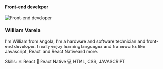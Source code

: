#### Front-end developer
![Front-end developer](https://media.licdn.com/dms/image/D4D16AQHmS33j6_zuDg/profile-displaybackgroundimage-shrink_350_1400/0/1684113588237?e=1694044800&v=beta&t=YxLBVsllOSuAZ2I-kvSxVP8gljJTOeEstL-oGKnGHmw)

### William Varela

I'm William from Angola, I'm a hardware and software technician and front-end developer. I really enjoy learning languages and frameworks like Javascript, React, and React Nativeand more.

Skills: ⚛ React 📱 React Native 💻 HTML, CSS, JAVASCRIPT
